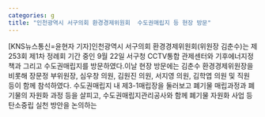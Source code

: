 ```yaml
---
categories: g
title: "인천광역시 서구의회 환경경제위원회  수도권매립지 등 현장 방문"
---
```

[KNS뉴스통신=윤현자 기자]인천광역시 서구의회 환경경제위원회(위원장 김춘수)는 제253회 제1차 정례회 기간 중인 9월 22일 서구청 CCTV통합 관제센터와 기후에너지정책과 그리고 수도권매립지를 방문하였다.이날 현장 방문에는 김춘수 환경경제위원장을 비롯해 장문정 부위원장, 심우창 의원, 김원진 의원, 서지영 의원, 김학엽 의원 및 직원 등이 함께 참석하였다. 수도권매립지 내 제3-1매립장을 둘러보고 폐기물 매립과정과 폐기물의 자원화 과정 등을 살피고, 수도권매립지관리공사와 함께 폐기물 자원화 사업 등 탄소중립 실천 방안을 논의하는